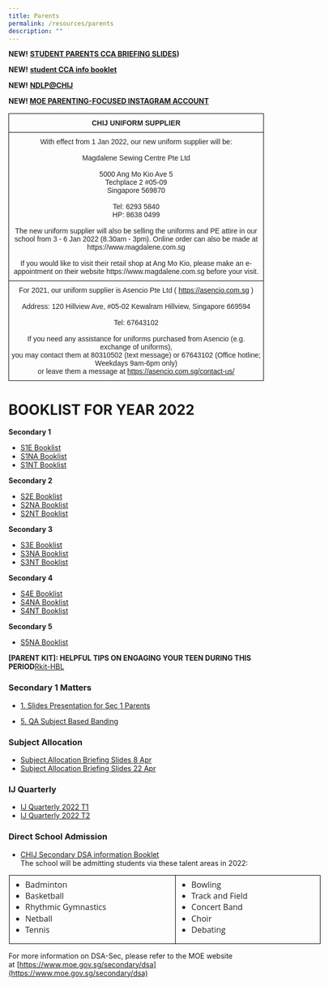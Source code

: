 ```yaml
---
title: Parents
permalink: /resources/parents
description: ""
---
```

**NEW!** **[STUDENT PARENTS CCA BRIEFING SLIDES](/files/CCABriefingslides2022.pdf))**

**NEW!** **[student CCA info booklet]()**

**NEW!** **[NDLP@CHIJ](https://moe-chijtp-staging.netlify.app/ndlp)**

**NEW! [MOE PARENTING-FOCUSED INSTAGRAM ACCOUNT](https://www.instagram.com/parentingwith.moesg/)**

<style type="text/css">
.tg  {border-collapse:collapse;border-spacing:0;}
.tg td{border-color:black;border-style:solid;border-width:1px;font-family:Arial, sans-serif;font-size:14px;
  overflow:hidden;padding:10px 5px;word-break:normal;}
.tg th{border-color:black;border-style:solid;border-width:1px;font-family:Arial, sans-serif;font-size:14px;
  font-weight:normal;overflow:hidden;padding:10px 5px;word-break:normal;}
.tg .tg-s2rg{color:#222;font-weight:bold;text-align:center;vertical-align:top}
.tg .tg-vo25{color:#222;text-align:center;vertical-align:top}
</style>
<table class="tg">
<thead>
  <tr>
    <th class="tg-s2rg">CHIJ  UNIFORM SUPPLIER</th>
  </tr>
</thead>
<tbody>
  <tr>
    <td class="tg-vo25" rowspan="2">With effect from 1 Jan 2022, our new uniform supplier will be:<br><br>Magdalene Sewing Centre Pte Ltd<br><br>5000 Ang Mo Kio Ave 5<br>Techplace 2 #05-09<br>Singapore 569870<br><br>Tel: 6293 5840<br>HP: 8638 0499<br><br>The new uniform supplier will also be selling the uniforms and PE attire in our school from 3 - 6 Jan 2022 (8.30am - 3pm). Online order can also be made at https://www.magdalene.com.sg<br><br>If you would like to visit their retail shop at Ang Mo Kio, please make an e-appointment on their website https://www.magdalene.com.sg before your visit.<br></td>
  </tr>
  <tr>
  </tr>
  <tr>
    <td class="tg-vo25">For 2021, our uniform supplier is Asencio Pte Ltd ( <a href="https://asencio.com.sg/" target="_blank" rel="noopener noreferrer">https://asencio.com.sg</a> )<br><br>Address: 120 Hillview Ave, #05-02 Kewalram Hillview, Singapore 669594<br><br>Tel: 67643102<br><br>If you need any assistance for uniforms purchased from Asencio (e.g. exchange of uniforms), <br>you may contact them at 80310502 (text message) or 67643102 (Office hotline; Weekdays 9am-6pm only) <br>or leave them a message at <a href="https://asencio.com.sg/contact-us/" target="_blank" rel="noopener noreferrer">https://asencio.com.sg/contact-us/</a></td>
  </tr>
</tbody>
</table>


# BOOKLIST FOR YEAR 2022

**Secondary 1**
* [S1E Booklist](/files/S1Ebooklist.pdf)
* [S1NA Booklist](/files/S1NAbooklist.pdf)
* [S1NT Booklist](/files/S1NTbooklist.pdf)

**Secondary 2**
* [S2E Booklist](/files/S2Ebooklist.pdf)
* [S2NA Booklist](/files/S2NAbooklist.pdf)
* [S2NT Booklist](/files/S2NTbooklist.pdf)

**Secondary 3**
* [S3E Booklist](/files/S3Ebooklist.pdf)
* [S3NA Booklist](/files/S3NAbooklist.pdf)
* [S3NT Booklist](/files/S3NTbooklist.pdf)

**Secondary 4**
* [S4E Booklist](/files/S4Ebooklist.pdf)
* [S4NA Booklist](/files/S4NAbooklist.pdf)
* [S4NT Booklist](/files/S4NTbooklist.pdf)

**Secondary 5**
* [S5NA Booklist](/files/S5NAbooklist.pdf)


**\[PARENT KIT\]: HELPFUL TIPS ON ENGAGING YOUR TEEN DURING THIS PERIOD**[Rkit-HBL](/files/RKit-HBL.pdf)

### Secondary 1 Matters

* [1. Slides Presentation for Sec 1 Parents](https://go.gov.sg/fow6dq)

* [5. QA Subject Based Banding](/files/QA%20Subject%20Based%20Banding.pdf)

### Subject Allocation 
* [Subject Allocation Briefing Slides 8 Apr](/files/Subject%20Allocation%20Briefing%20Slides%208%20Apr.pdf)
* [Subject Allocation Briefing Slides 22 Apr](/files/Subject%20Allocation%20Briefing%20Slides%2022%20Apr.pdf)

### IJ Quarterly
* [IJ Quarterly 2022 T1](/files/IJ%20Quarterly%202022-T1.pdf)
* [IJ Quarterly 2022 T2](/files/IJ%20Quarterly%202022-T2.pdf)

### Direct School Admission
* [CHIJ Secondary DSA information Booklet](/files/DSA_Info_Sec%201%202023A.pdf)<br>
The school will be admitting students via these talent areas in 2022:
<table class="ive_eobj_center ives_tab_kosong" style="margin: auto; outline: 0px; padding: 0px; border-collapse: collapse; clear: both; border: 1px solid transparent; table-layout: fixed; color: rgb(34, 34, 34); font-family: &quot;Open Sans&quot;, sans-serif; font-size: 16px; font-style: normal; font-variant-ligatures: normal; font-variant-caps: normal; font-weight: 400; letter-spacing: normal; orphans: 2; text-align: left; text-transform: none; white-space: normal; widows: 2; word-spacing: 0px; -webkit-text-stroke-width: 0px; text-decoration-thickness: initial; text-decoration-style: initial; text-decoration-color: initial; width: 764.562px;"><tbody style="margin: 0px; outline: 0px; padding: 0px;"><tr style="margin: 0px; outline: 0px; padding: 0px;"><td style="margin: 0px; outline: 0px; padding: 7px; text-align: center; background-color: transparent; color: rgb(34, 34, 34); vertical-align: top; border: 1px solid rgb(0, 0, 0); width: 313px;"><div style="margin: 0px; outline: 0px; padding: 0px; line-height: 22.4px; text-align: left;"><ul style="margin: 0px 0px 0.5em 1.5em; outline: 0px; padding: 0px;"><li style="margin: 0px; outline: 0px; padding: 0px;">Badminton&nbsp;</li><li style="margin: 0px; outline: 0px; padding: 0px;">Basketball&nbsp;</li><li style="margin: 0px; outline: 0px; padding: 0px;">Rhythmic Gymnastics&nbsp;</li><li style="margin: 0px; outline: 0px; padding: 0px;">Netball&nbsp;</li><li style="margin: 0px; outline: 0px; padding: 0px;">Tennis&nbsp;</li></ul></div></td><td style="margin: 0px; outline: 0px; padding: 7px; text-align: center; background-color: transparent; color: rgb(34, 34, 34); vertical-align: top; border: 1px solid rgb(0, 0, 0); width: 271px;"><div style="margin: 0px; outline: 0px; padding: 0px; line-height: 22.4px; text-align: left;"><ul style="margin: 0px 0px 0.5em 1.5em; outline: 0px; padding: 0px;"><li style="margin: 0px; outline: 0px; padding: 0px;">Bowling&nbsp;</li><li style="margin: 0px; outline: 0px; padding: 0px;">Track and Field&nbsp;</li><li style="margin: 0px; outline: 0px; padding: 0px;">Concert Band&nbsp;</li><li style="margin: 0px; outline: 0px; padding: 0px;">Choir&nbsp;</li><li style="margin: 0px; outline: 0px; padding: 0px;">Debating&nbsp;</li></ul></div></td></tr></tbody></table>

For more information on DSA-Sec, please refer to the MOE website at [https://www.moe.gov.sg/secondary/dsa](https://www.moe.gov.sg/secondary/dsa)